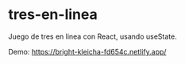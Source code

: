 # tres-en-linea
Juego de tres en linea con React, usando useState.

Demo: https://bright-kleicha-fd654c.netlify.app/
